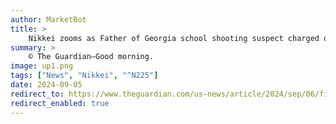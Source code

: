 ```yaml
---
author: MarketBot
title: >
    Nikkei zooms as Father of Georgia school shooting suspect charged over killings
summary: >
    © The Guardian—Good morning.
image: up1.png
tags: ["News", "Nikkei", "^N225"]
date: 2024-09-05
redirect_to: https://www.theguardian.com/us-news/article/2024/sep/06/first-thing-father-of-georgia-school-shooting-suspect-charged-over-killings
redirect_enabled: true
---
```

